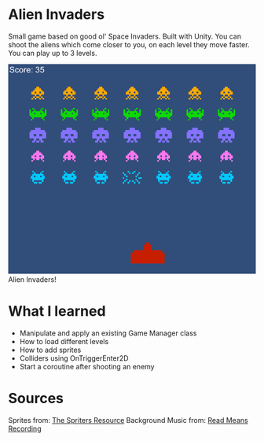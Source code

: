 # Alien Invaders
Small game based on good ol' Space Invaders. Built with Unity. You can shoot the aliens which come closer to you, on each level they move faster. You can play up to 3 levels. 

![alt text](https://github.com/ant100/AlienInvaders/blob/master/ScreenShots/1.png) Alien Invaders!


# What I learned
* Manipulate and apply an existing Game Manager class
* How to load different levels
* How to add sprites
* Colliders using OnTriggerEnter2D 
* Start a coroutine after shooting an enemy

# Sources
Sprites from: [The Spriters Resource](https://www.spriters-resource.com)
Background Music from: [Read Means Recording](https://www.youtube.com/channel/UChnxLLvzviaR5NeKOevB8iQ)



